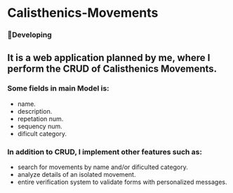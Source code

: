 # Calisthenics-Movements

<h3>🔧Developing</h3>

## It is a web application planned by me, where I perform the CRUD of Calisthenics Movements.

<h3>Some fields in main Model is:</h3>

+ name.
+ description.
+ repetation num.
+ sequency num.
+ dificult category.

<h3>In addition to CRUD, I implement other features such as:</h3>

+ search for movements by name and/or dificulted category.
+ analyze details of an isolated movement.
+ entire verification system to validate forms with personalized messages.
